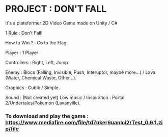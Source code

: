 # PROJECT : DON'T FALL

It's a plateformer 2D Video Game made on Unity / C#

1 Rule : Don't Fall!

How to Win ? : Go to the Flag.

Player : 1 Player

Controllers : Right, Left, Jump

Enemy : Blocs (Falling, Invisible, Push, Interuptor, maybe more...) / Lava (Water, Chemical Waste, Other...).

Graphics : Cubik / Simple.

Sound : (Not created yet) Low music / Inspiration : Portal 2/Undertales/Pokemon (Lavanville).

### To download and play the game : https://www.mediafire.com/file/td7uker6uanlci2/Test_0.6.1.zip/file

<!---
VaxThrash/VaxThrash is a ✨ special ✨ repository because its `README.md` (this file) appears on your GitHub profile.
You can click the Preview link to take a look at your changes.
--->
